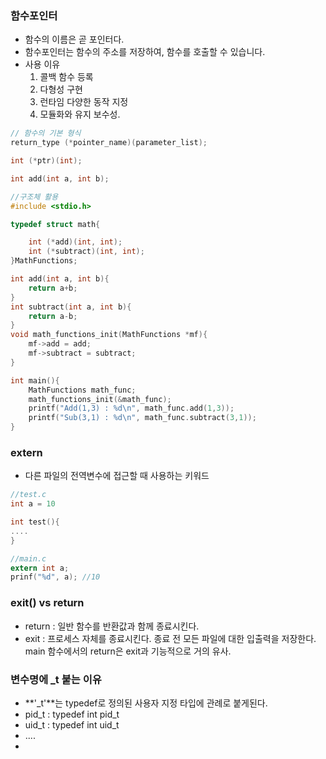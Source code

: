 ### 함수포인터
- 함수의 이름은 곧 포인터다.
- 함수포인터는 함수의 주소를 저장하여, 함수를 호출할 수 있습니다.
- 사용 이유
    1. 콜백 함수 등록
    2. 다형성 구현
    3. 런타임 다양한 동작 지정
    4. 모듈화와 유지 보수성.
    
```c
// 함수의 기본 형식
return_type (*pointer_name)(parameter_list);

int (*ptr)(int);

int add(int a, int b);
```

```c
//구조체 활용
#include <stdio.h>

typedef struct math{

    int (*add)(int, int);
    int (*subtract)(int, int);
}MathFunctions;

int add(int a, int b){
    return a+b;
}
int subtract(int a, int b){
    return a-b;
}
void math_functions_init(MathFunctions *mf){
    mf->add = add;
    mf->subtract = subtract;
}

int main(){
    MathFunctions math_func;
    math_functions_init(&math_func);
    printf("Add(1,3) : %d\n", math_func.add(1,3));
    printf("Sub(3,1) : %d\n", math_func.subtract(3,1));
}

```

### extern
- 다른 파일의 전역변수에 접근할 때 사용하는 키워드
```c
//test.c
int a = 10

int test(){
....
}

//main.c
extern int a;
prinf("%d", a); //10
```

### exit() vs return
- return : 일반 함수를 반환값과 함께 종료시킨다.
- exit : 프로세스 자체를 종료시킨다. 종료 전 모든 파일에 대한 입출력을 저장한다. main 함수에서의 return은 exit과 기능적으로 거의 유사.

### 변수명에 _t 붙는 이유
- **'_t'**는 typedef로 정의된 사용자 지정 타입에 관례로 붙게된다.
- pid_t : typedef int pid_t
- uid_t : typedef int uid_t
- ....
- 
